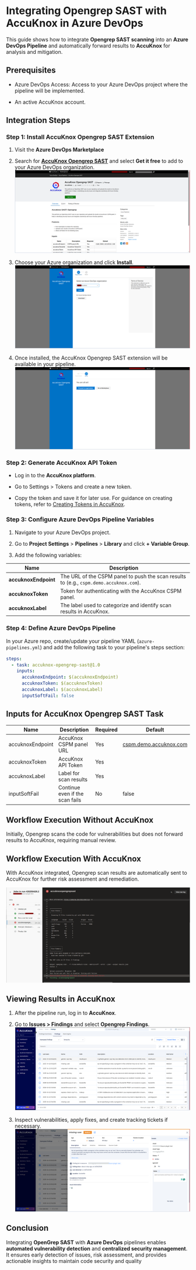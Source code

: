 # Integrating Opengrep SAST with AccuKnox in Azure DevOps

This guide shows how to integrate **Opengrep SAST scanning** into an **Azure DevOps Pipeline** and automatically forward results to **AccuKnox** for analysis and mitigation.

## Prerequisites

- Azure DevOps Access: Access to your Azure DevOps project where the pipeline will be implemented.

- An active AccuKnox account.

## Integration Steps

### Step 1: Install AccuKnox Opengrep SAST Extension

1.  Visit the **Azure DevOps Marketplace**

2.  Search for [**AccuKnox Opengrep SAST**](https://marketplace.visualstudio.com/items?itemName=AccuKnox.accuknox-opengrep-sast "https://marketplace.visualstudio.com/items?itemName=AccuKnox.accuknox-opengrep-sast") and select **Get it free** to add to your Azure DevOps organization.
    ![image-20250428-021013.png](./images/azure-opengrep-sast/1.png)

3.  Choose your Azure organization and click **Install**.
    ![image-20250428-021111.png](./images/azure-opengrep-sast/2.png)

4.  Once installed, the AccuKnox Opengrep SAST extension will be available in your pipeline.
    ![image-20250428-021219.png](./images/azure-opengrep-sast/3.png)

### Step 2: Generate AccuKnox API Token

- Log in to the **AccuKnox platform**.

- Go to Settings > Tokens and create a new token.

- Copy the token and save it for later use. For guidance on creating tokens, refer to [Creating Tokens in AccuKnox](https://help.accuknox.com/how-to/how-to-create-tokens/ "https://help.accuknox.com/how-to/how-to-create-tokens/").

### Step 3: Configure Azure DevOps Pipeline Variables

1.  Navigate to your Azure DevOps project.

2.  Go to **Project Settings** > **Pipelines** > **Library** and click **+ Variable Group**.

3.  Add the following variables:

| Name                 | Description                                                                             |
| -------------------- | --------------------------------------------------------------------------------------- |
| **accuknoxEndpoint** | The URL of the CSPM panel to push the scan results to (e.g., `cspm.demo.accuknox.com`). |
| **accuknoxToken**    | Token for authenticating with the AccuKnox CSPM panel.                                  |
| **accuknoxLabel**    | The label used to categorize and identify scan results in AccuKnox.                     |

### Step 4: Define Azure DevOps Pipeline

In your Azure repo, create/update your pipeline YAML (`azure-pipelines.yml`) and add the following task to your pipeline's steps section:

```yaml
steps:
  - task: accuknox-opengrep-sast@1.0
    inputs:
      accuknoxEndpoint: $(accuknoxEndpoint)
      accuknoxToken: $(accuknoxToken)
      accuknoxLabel: $(accuknoxLabel)
      inputSoftFail: false
```

## Inputs for AccuKnox Opengrep SAST Task

| Name             | Description                     | Required | Default                                                                                  |
| ---------------- | ------------------------------- | -------- | ---------------------------------------------------------------------------------------- |
| accuknoxEndpoint | AccuKnox CSPM panel URL         | Yes      | [cspm.demo.accuknox.com](http://cspm.demo.accuknox.com/ "http://cspm.demo.accuknox.com") |
| accuknoxToken    | AccuKnox API Token              | Yes      |                                                                                          |
| accuknoxLabel    | Label for scan results          | Yes      |                                                                                          |
| inputSoftFail    | Continue even if the scan fails | No       | false                                                                                    |

## Workflow Execution Without AccuKnox

Initially, Opengrep scans the code for vulnerabilities but does not forward results to AccuKnox, requiring manual review.

## Workflow Execution With AccuKnox

With AccuKnox integrated, Opengrep scan results are automatically sent to AccuKnox for further risk assessment and remediation.

![image-20250428-025356.png](./images/azure-opengrep-sast/4.png)

## Viewing Results in AccuKnox

1.  After the pipeline run, log in to **AccuKnox**.

2.  Go to **Issues > Findings** and select **Opengrep Findings**.
    ![image-20250428-025730.png](./images/azure-opengrep-sast/5.png)

3.  Inspect vulnerabilities, apply fixes, and create tracking tickets if necessary.
    ![image-20250428-030000.png](./images/azure-opengrep-sast/6.png)

## Conclusion

Integrating **OpenGrep SAST** with **Azure DevOps** pipelines enables **automated vulnerability detection** and **centralized security management**. It ensures early detection of issues, risk assessment, and provides actionable insights to maintain code security and quality
